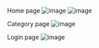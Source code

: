 Home page
![image](https://github.com/user-attachments/assets/d8c57a70-9c2b-4d47-80ce-4467428591ab)
![image](https://github.com/user-attachments/assets/73d0f1ab-82e2-4a0d-88c2-d3c985ce5cf6)

Category page
![image](https://github.com/user-attachments/assets/4335c913-1ea5-465b-a8e1-df7165dba06c)

Login page
![image](https://github.com/user-attachments/assets/93c2ed8f-0ac9-4b2e-bf48-89f44f5e3a38)

